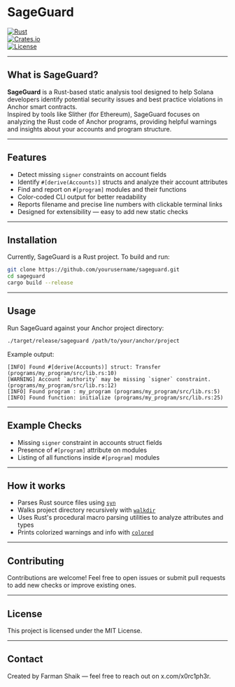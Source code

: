 
# SageGuard

[![Rust](https://img.shields.io/badge/language-Rust-orange)](https://www.rust-lang.org/)  
[![Crates.io](https://img.shields.io/crates/v/sageguard)]()  
[![License](https://img.shields.io/badge/license-MIT-blue)]()

---

## What is SageGuard?

**SageGuard** is a Rust-based static analysis tool designed to help Solana developers identify potential security issues and best practice violations in Anchor smart contracts.  
Inspired by tools like Slither (for Ethereum), SageGuard focuses on analyzing the Rust code of Anchor programs, providing helpful warnings and insights about your accounts and program structure.

---

## Features

- Detect missing `signer` constraints on account fields  
- Identify `#[derive(Accounts)]` structs and analyze their account attributes  
- Find and report on `#[program]` modules and their functions  
- Color-coded CLI output for better readability  
- Reports filename and precise line numbers with clickable terminal links  
- Designed for extensibility — easy to add new static checks

---

## Installation

Currently, SageGuard is a Rust project. To build and run:

```bash
git clone https://github.com/yourusername/sageguard.git
cd sageguard
cargo build --release
```

---

## Usage

Run SageGuard against your Anchor project directory:

```bash
./target/release/sageguard /path/to/your/anchor/project
```

Example output:

```
[INFO] Found #[derive(Accounts)] struct: Transfer (programs/my_program/src/lib.rs:10)
[WARNING] Account `authority` may be missing `signer` constraint. (programs/my_program/src/lib.rs:12)
[INFO] Found program : my_program (programs/my_program/src/lib.rs:5)
[INFO] Found function: initialize (programs/my_program/src/lib.rs:25)
```

---

## Example Checks

- Missing `signer` constraint in accounts struct fields  
- Presence of `#[program]` attribute on modules  
- Listing of all functions inside `#[program]` modules

---

## How it works

- Parses Rust source files using [`syn`](https://crates.io/crates/syn)  
- Walks project directory recursively with [`walkdir`](https://crates.io/crates/walkdir)  
- Uses Rust's procedural macro parsing utilities to analyze attributes and types  
- Prints colorized warnings and info with [`colored`](https://crates.io/crates/colored)

---

## Contributing

Contributions are welcome! Feel free to open issues or submit pull requests to add new checks or improve existing ones.

---

## License

This project is licensed under the MIT License.

---

## Contact

Created by Farman Shaik — feel free to reach out on x.com/x0rc1ph3r.
